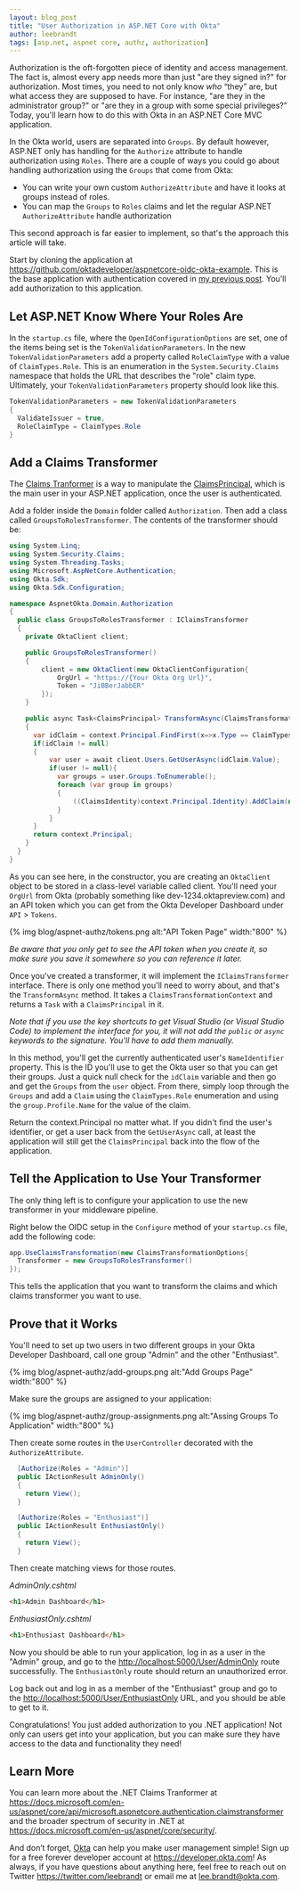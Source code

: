 ```yaml
---
layout: blog_post
title: "User Authorization in ASP.NET Core with Okta"
author: leebrandt
tags: [asp.net, aspnet core, authz, authorization]
---
```


Authorization is the oft-forgotten piece of identity and access management. The fact is, almost every app needs more than just "are they signed in?" for authorization. Most times, you need to not only know _who_ “they” are, but what access they are supposed to have. For instance, "are they in the administrator group?" or "are they in a group with some special privileges?” Today, you'll learn how to do this with Okta in an ASP.NET Core MVC application.

In the Okta world, users are separated into `Groups`. By default however, ASP.NET only has handling for the `Authorize` attribute to handle authorization using `Roles`. There are a couple of ways you could go about handling authorization using the `Groups` that come from Okta:

* You can write your own custom `AuthorizeAttribute` and have it looks at groups instead of roles.
* You can map the `Groups` to `Roles` claims and let the regular ASP.NET `AuthorizeAttribute` handle authorization 

This second approach is far easier to implement, so that's the approach this article will take.

Start by cloning the application at <https://github.com/oktadeveloper/aspnetcore-oidc-okta-example>. This is the base application with authentication covered in [my previous post](https://developer.okta.com/blog/2017/06/29/oidc-user-auth-aspnet-core). You’ll add authorization to this application.

## Let ASP.NET Know Where Your Roles Are
In the `startup.cs` file, where the `OpenIdConfigurationOptions` are set, one of the items being set is the `TokenValidationParameters`. In the new `TokenValidationParameters` add a property called `RoleClaimType` with a value of `ClaimTypes.Role`. This is an enumeration in the `System.Security.Claims` namespace that holds the URL that describes the "role" claim type. Ultimately, your `TokenValidationParameters` property should look like this.

``` csharp
TokenValidationParameters = new TokenValidationParameters
{
  ValidateIssuer = true,
  RoleClaimType = ClaimTypes.Role
}
```

## Add a Claims Transformer
The [Claims Tranformer](https://docs.microsoft.com/en-us/aspnet/core/api/microsoft.aspnetcore.authentication.claimstransformer) is a way to manipulate the [ClaimsPrincipal](https://msdn.microsoft.com/en-us/library/system.security.claims.claimsprincipal(v=vs.110).aspx), which is the main user in your ASP.NET application, once the user is authenticated.

Add a folder inside the `Domain` folder called `Authorization`. Then add a class called `GroupsToRolesTransformer`. The contents of the transformer should be:

``` csharp
using System.Linq;
using System.Security.Claims;
using System.Threading.Tasks;
using Microsoft.AspNetCore.Authentication;
using Okta.Sdk;
using Okta.Sdk.Configuration;

namespace AspnetOkta.Domain.Authorization
{
  public class GroupsToRolesTransformer : IClaimsTransformer
  {
    private OktaClient client;

    public GroupsToRolesTransformer()
    {
        client = new OktaClient(new OktaClientConfiguration{
            OrgUrl = "https://{Your Okta Org Url}",
            Token = "JiBBerJabbER"
        });
    }

    public async Task<ClaimsPrincipal> TransformAsync(ClaimsTransformationContext context)
    {
      var idClaim = context.Principal.FindFirst(x=>x.Type == ClaimTypes.NameIdentifier);
      if(idClaim != null)
      {
          var user = await client.Users.GetUserAsync(idClaim.Value);
          if(user != null){
            var groups = user.Groups.ToEnumerable();
            foreach (var group in groups)
            {
                ((ClaimsIdentity)context.Principal.Identity).AddClaim(new Claim(ClaimTypes.Role, group.Profile.Name));
            }
          }
      }
      return context.Principal;
    }
  }
}
```

As you can see here, in the constructor, you are creating an `OktaClient` object to be stored in a class-level variable called client. You'll need your `OrgUrl` from Okta (probably something like dev-1234.oktapreview.com) and an API token which you can get from the Okta Developer Dashboard under `API` > `Tokens`.

{% img blog/aspnet-authz/tokens.png alt:"API Token Page" width:"800" %}

_Be aware that you only get to see the API token when you create it, so make sure you save it somewhere so you can reference it later._

Once you've created a transformer, it will implement the `IClaimsTransformer` interface. There is only one method you'll need to worry about, and that's the `TransformAsync` method. It takes a `ClaimsTransformationContext` and returns a `Task` with a `ClaimsPrincipal` in it.

_Note that if you use the key shortcuts to get Visual Studio (or Visual Studio Code) to implement the interface for you, it will not add the `public` or `async` keywords to the signature. You'll have to add them manually._

In this method, you'll get the currently authenticated user's `NameIdentifier` property. This is the ID you'll use to get the Okta user so that you can get their groups. Just a quick null check for the `idClaim` variable and then go and get the `Groups` from the `user` object. From there, simply loop through the `Groups` and add a `Claim` using the `ClaimTypes.Role` enumeration and using the `group.Profile.Name` for the value of the claim.

Return the context.Principal no matter what. If you didn't find the user's identifier, or get a user back from the `GetUserAsync` call, at least the application will still get the `ClaimsPrincipal` back into the flow of the application.

## Tell the Application to Use Your Transformer
The only thing left is to configure your application to use the new transformer in your middleware pipeline.

Right below the OIDC setup in the `Configure` method of your `startup.cs` file, add the following code:

```csharp
app.UseClaimsTransformation(new ClaimsTransformationOptions{
  Transformer = new GroupsToRolesTransformer()
});
```
This tells the application that you want to transform the claims and which claims transformer you want to use.

## Prove that it Works
You'll need to set up two users in two different groups in your Okta Developer Dashboard, call one group "Admin" and the other "Enthusiast".

{% img blog/aspnet-authz/add-groups.png alt:"Add Groups Page" width:"800" %}

Make sure the groups are assigned to your application:

{% img blog/aspnet-authz/group-assignments.png alt:"Assing Groups To Application" width:"800" %}

Then create some routes in the `UserController` decorated with the `AuthorizeAttribute`.

```csharp
  [Authorize(Roles = "Admin")]
  public IActionResult AdminOnly()
  {
    return View();
  }

  [Authorize(Roles = "Enthusiast")]
  public IActionResult EnthusiastOnly()
  {
    return View();
  }
```

Then create matching views for those routes.

_AdminOnly.cshtml_
```html
<h1>Admin Dashboard</h1>
```

_EnthusiastOnly.cshtml_
```html
<h1>Enthusiast Dashboard</h1>
```

Now you should be able to run your application, log in as a user in the "Admin" group, and go to the <http://localhost:5000/User/AdminOnly> route successfully. The `EnthusiastOnly` route should return an unauthorized error.

Log back out and log in as a member of the "Enthusiast" group and go to the <http://localhost:5000/User/EnthusiastOnly> URL, and you should be able to get to it. 

Congratulations! You just added authorization to you .NET application! Not only can users get into your application, but you can make sure they have access to the data and functionality they need!

## Learn More
You can learn more about the .NET  Claims Tranformer at <https://docs.microsoft.com/en-us/aspnet/core/api/microsoft.aspnetcore.authentication.claimstransformer> and the broader spectrum of security in .NET at <https://docs.microsoft.com/en-us/aspnet/core/security/>. 

And don’t forget, [Okta](https://developer.okta.com) can help you make user management simple! Sign up for a free forever developer account at <https://developer.okta.com>! As always, if you have questions about anything here, feel free to reach out on Twitter <https://twitter.com/leebrandt> or email me at <lee.brandt@okta.com>.